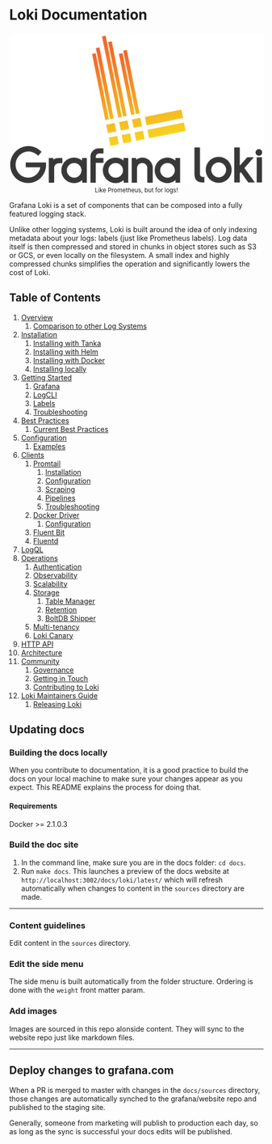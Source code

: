 # Loki Documentation

<p align="center"> <img src="sources/logo_and_name.png" alt="Loki Logo"> <br>
  <small>Like Prometheus, but for logs!</small> </p>

Grafana Loki is a set of components that can be composed into a fully featured
logging stack.

Unlike other logging systems, Loki is built around the idea of only indexing
metadata about your logs: labels (just like Prometheus labels). Log data itself
is then compressed and stored in chunks in object stores such as S3 or GCS, or
even locally on the filesystem. A small index and highly compressed chunks
simplifies the operation and significantly lowers the cost of Loki.

## Table of Contents

1. [Overview](sources/overview)
    1. [Comparison to other Log Systems](sources/overview/comparisons)
2. [Installation](sources/installation)
    1. [Installing with Tanka](sources/installation/tanka)
    2. [Installing with Helm](sources/installation/helm)
    3. [Installing with Docker](sources/installation/docker)
    4. [Installing locally](sources/installation/local)
3. [Getting Started](sources/getting-started)
    1. [Grafana](sources/getting-started/grafana)
    2. [LogCLI](sources/getting-started/logcli)
    3. [Labels](sources/getting-started/labels)
    4. [Troubleshooting](sources/getting-started/troubleshooting)
4. [Best Practices](sources/best-practices)
    1. [Current Best Practices](sources/best-practices/current-best-practices)
5. [Configuration](sources/configuration)
    1. [Examples](sources/configuration/examples)
6. [Clients](sources/clients)
    1. [Promtail](sources/clients/promtail)
        1. [Installation](sources/clients/promtail/installation)
        2. [Configuration](sources/clients/promtail/configuration)
        3. [Scraping](sources/clients/promtail/scraping)
        4. [Pipelines](sources/clients/promtail/pipelines)
        5. [Troubleshooting](sources/clients/promtail/troubleshooting)
    2. [Docker Driver](sources/clients/docker-driver)
        1. [Configuration](sources/clients/docker-driver/configuration)
    4. [Fluent Bit](sources/clients/fluentbit)
    3. [Fluentd](sources/clients/fluentd)
7. [LogQL](sources/logql)
8. [Operations](sources/operations)
    1. [Authentication](sources/operations/authentication)
    2. [Observability](sources/operations/observability)
    3. [Scalability](sources/operations/scalability)
    4. [Storage](sources/operations/storage)
        1. [Table Manager](sources/operations/storage/table-manager)
        2. [Retention](sources/operations/storage/retention)
        3. [BoltDB Shipper](sources/operations/storage/boltdb-shipper)
    5. [Multi-tenancy](sources/operations/multi-tenancy)
    6. [Loki Canary](sources/operations/loki-canary)
9. [HTTP API](sources/api)
10. [Architecture](sources/architecture)
11. [Community](sources/community)
    1. [Governance](sources/community/governance)
    2. [Getting in Touch](sources/community/getting-in-touch)
    3. [Contributing to Loki](sources/community/contributing)
12. [Loki Maintainers Guide](sources/./maintaining)
    1. [Releasing Loki](sources/./maintaining/release)

## Updating docs

### Building the docs locally

When you contribute to documentation, it is a good practice to build the docs on your local machine to make sure your changes appear as you expect. This README explains the process for doing that.

#### Requirements

Docker >= 2.1.0.3

### Build the doc site

1. In the command line, make sure you are in the docs folder: `cd docs`.
2. Run `make docs`. This launches a preview of the docs website at `http://localhost:3002/docs/loki/latest/` which will refresh automatically when changes to content in the `sources` directory are made.

---

### Content guidelines

Edit content in the `sources` directory.

### Edit the side menu

The side menu is built automatically from the folder structure. Ordering is done with the `weight` front matter param.

### Add images

Images are sourced in this repo alonside content. They will sync to the website repo just like markdown files.

---

## Deploy changes to grafana.com

When a PR is merged to master with changes in the `docs/sources` directory, those changes are automatically synched to the grafana/website repo and published to the staging site.

Generally, someone from marketing will publish to production each day, so as long as the sync is successful your docs edits will be published.
